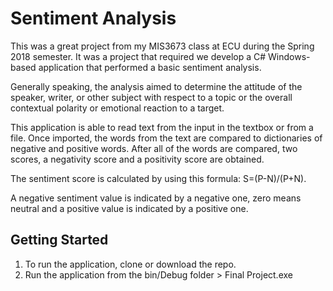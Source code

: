 # Sentiment Analysis

This was a great project from my MIS3673 class at ECU during the Spring 2018 semester.  It was a project that required we develop a C# Windows-based application that performed a basic sentiment analysis.  

Generally speaking, the analysis aimed to determine the attitude of the speaker, writer, or other subject with respect to a topic or the overall contextual polarity or emotional reaction to a target.  

This application is able to read text from the input in the textbox or from a file.  Once imported, the words from the text are compared to dictionaries of negative and positive words.  After all of the words are compared, two scores, a negativity score and a positivity score are obtained.  

The sentiment score is calculated by using this formula: S=(P-N)/(P+N).  

A negative sentiment value is indicated by a negative one, zero means neutral and a positive value is indicated by a positive one.

## Getting Started

1. To run the application, clone or download the repo.
2. Run the application from the bin/Debug folder > Final Project.exe
